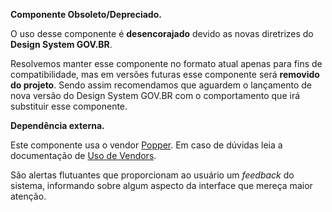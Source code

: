 <div class="br-message warning" role="alert">
<div class="icon" aria-label="Componente Obsoleto"><i class="fas fa-exclamation-triangle fa-lg" aria-hidden="true"></i></div>
<div class="content">
<p><strong>Componente Obsoleto/Depreciado.</strong></p>
<p>O uso desse componente é <strong>desencorajado</strong> devido as novas diretrizes do <strong>Design System GOV.BR</strong>.</p>
<p>Resolvemos manter esse componente no formato atual apenas para fins de compatibilidade, mas em versões futuras esse componente será <strong>removido do projeto</strong>. Sendo assim recomendamos que aguardem o lançamento de nova versão do Design System GOV.BR com o comportamento que irá substituir esse componente.</p>
</div>
</div>
</div>
<div class="br-message info" role="alert">
<div class="icon" aria-label="Informação"><i class="fas fa-info-circle fa-lg" aria-hidden="true"></i></div>
<div class="content">
<p><strong>Dependência externa.</strong></p>
<p>Este componente usa o vendor <a href="https://popper.js.org/">Popper</a>. Em caso de dúvidas leia a documentação de <a href="/ds/guias/uso-de-vendors">Uso de Vendors</a>.</p>
</div>
</div>
</div>

São alertas flutuantes que proporcionam ao usuário um *feedback* do sistema, informando sobre algum aspecto da interface que mereça maior atenção.
